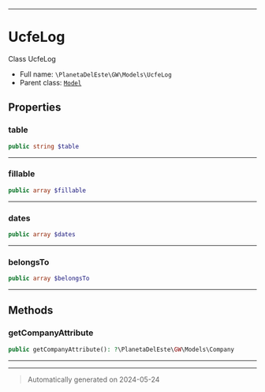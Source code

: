 ***

# UcfeLog

Class UcfeLog



* Full name: `\PlanetaDelEste\GW\Models\UcfeLog`
* Parent class: [`Model`](../../../Model.md)



## Properties


### table



```php
public string $table
```






***

### fillable



```php
public array $fillable
```






***

### dates



```php
public array $dates
```






***

### belongsTo



```php
public array $belongsTo
```






***

## Methods


### getCompanyAttribute



```php
public getCompanyAttribute(): ?\PlanetaDelEste\GW\Models\Company
```












***


***
> Automatically generated on 2024-05-24
